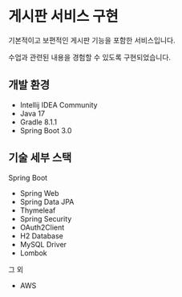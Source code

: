 # 게시판 서비스 구현

기본적이고 보편적인 게시판 기능을 포함한 서비스입니다. 

수업과 관련된 내용을 경험할 수 있도록 구현되었습니다.

## 개발 환경

* Intellij IDEA Community
* Java 17
* Gradle 8.1.1
* Spring Boot 3.0

## 기술 세부 스택

Spring Boot
* Spring Web
* Spring Data JPA
* Thymeleaf
* Spring Security
* OAuth2Client
* H2 Database
* MySQL Driver
* Lombok

그 외

* AWS
